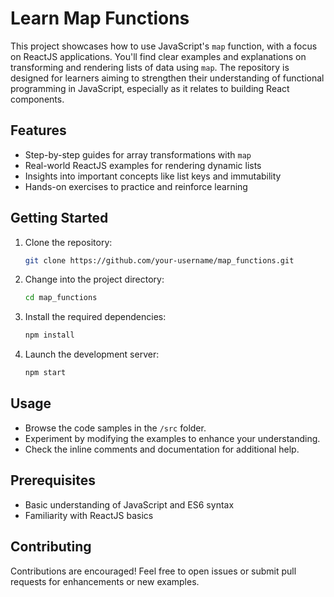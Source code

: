 # Learn Map Functions

This project showcases how to use JavaScript's `map` function, with a focus on ReactJS applications. You'll find clear examples and explanations on transforming and rendering lists of data using `map`. The repository is designed for learners aiming to strengthen their understanding of functional programming in JavaScript, especially as it relates to building React components.

## Features

- Step-by-step guides for array transformations with `map`
- Real-world ReactJS examples for rendering dynamic lists
- Insights into important concepts like list keys and immutability
- Hands-on exercises to practice and reinforce learning

## Getting Started

1. Clone the repository:
    ```bash
    git clone https://github.com/your-username/map_functions.git
    ```
2. Change into the project directory:
    ```bash
    cd map_functions
    ```
3. Install the required dependencies:
    ```bash
    npm install
    ```
4. Launch the development server:
    ```bash
    npm start
    ```

## Usage

- Browse the code samples in the `/src` folder.
- Experiment by modifying the examples to enhance your understanding.
- Check the inline comments and documentation for additional help.

## Prerequisites

- Basic understanding of JavaScript and ES6 syntax
- Familiarity with ReactJS basics

## Contributing

Contributions are encouraged! Feel free to open issues or submit pull requests for enhancements or new examples.
